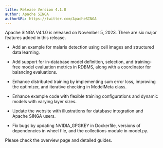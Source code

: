 ```yaml
---
title: Release Version 4.1.0
author: Apache SINGA
authorURL: https://twitter.com/ApacheSINGA
---
```


<!--- Licensed to the Apache Software Foundation (ASF) under one or more contributor license agreements.  See the NOTICE file distributed with this work for additional information regarding copyright ownership.  The ASF licenses this file to you under the Apache License, Version 2.0 (the "License"); you may not use this file except in compliance with the License.  You may obtain a copy of the License at http://www.apache.org/licenses/LICENSE-2.0 Unless required by applicable law or agreed to in writing, software distributed under the License is distributed on an "AS IS" BASIS, WITHOUT WARRANTIES OR CONDITIONS OF ANY KIND, either express or implied.  See the License for the specific language governing permissions and limitations under the License.  -->

Apache SINGA V4.1.0 is released on November 5, 2023. There are six major features added in this release.

- Add an example for malaria detection using cell images and structured data learning.

- Add support for in-database model definition, selection, and training-free model evaluation metrics in RDBMS, along with a coordinator for balancing evaluations.

- Enhance distributed training by implementing sum error loss, improving the optimizer, and iterative checking in ModelMeta class.

- Enhance example code with flexible training configurations and dynamic models with varying layer sizes.

- Update the website with illustrations for database integration and Apache SINGA users.

- Fix bugs by updating NVIDIA_GPGKEY in Dockerfile, versions of dependencies in wheel file, and the collections module in model.py.

Please check the overview page and detailed guides.

